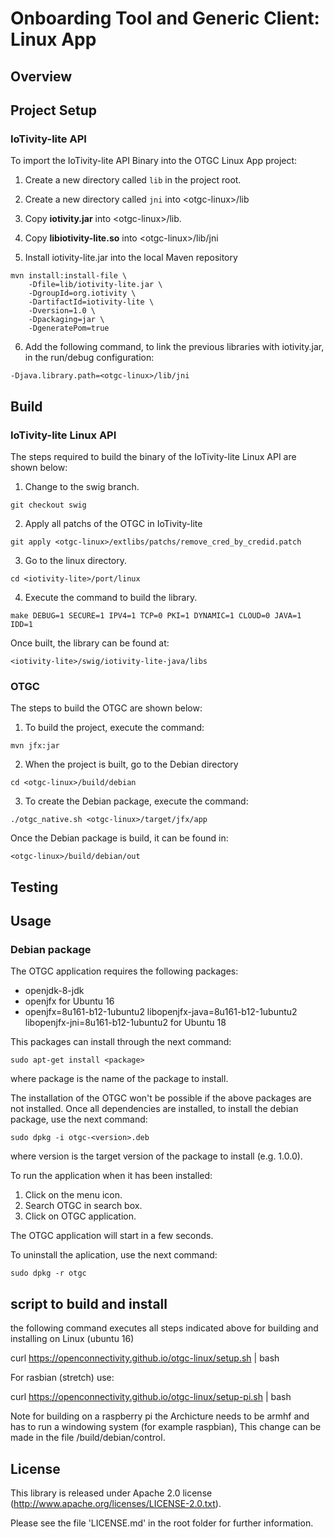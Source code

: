 <!---
  ~ //******************************************************************
  ~ //
  ~ // Copyright 2018 DEKRA Testing and Certification, S.A.U. All Rights Reserved.
  ~ //
  ~ //******************************************************************
  ~ //
  ~ // Licensed under the Apache License, Version 2.0 (the "License");
  ~ // you may not use this file except in compliance with the License.
  ~ // You may obtain a copy of the License at
  ~ //
  ~ //      http://www.apache.org/licenses/LICENSE-2.0
  ~ //
  ~ // Unless required by applicable law or agreed to in writing, software
  ~ // distributed under the License is distributed on an "AS IS" BASIS,
  ~ // WITHOUT WARRANTIES OR CONDITIONS OF ANY KIND, either express or implied.
  ~ // See the License for the specific language governing permissions and
  ~ // limitations under the License.
  ~ //
  ~ //******************************************************************
  --->
# Onboarding Tool and Generic Client: Linux App
  
## Overview

## Project Setup
### IoTivity-lite API
To import the IoTivity-lite API Binary into the OTGC Linux App project:

1. Create a new directory called `lib` in the project root.

2. Create a new directory called `jni` into &lt;otgc-linux>/lib

3. Copy **iotivity.jar** into &lt;otgc-linux>/lib.

4. Copy **libiotivity-lite.so** into &lt;otgc-linux>/lib/jni

5. Install iotivity-lite.jar into the local Maven repository
```
mvn install:install-file \
    -Dfile=lib/iotivity-lite.jar \
    -DgroupId=org.iotivity \
    -DartifactId=iotivity-lite \
    -Dversion=1.0 \
    -Dpackaging=jar \
    -DgeneratePom=true
```

6. Add the following command, to link the previous libraries with iotivity.jar, in the run/debug configuration:
```
-Djava.library.path=<otgc-linux>/lib/jni
```



## Build
### IoTivity-lite Linux API

The steps required to build the binary of the IoTivity-lite Linux API are shown below:

1. Change to the swig branch.
```
git checkout swig
```
2. Apply all patchs of the OTGC in IoTivity-lite
```
git apply <otgc-linux>/extlibs/patchs/remove_cred_by_credid.patch
```
3. Go to the linux directory.
```
cd <iotivity-lite>/port/linux
```
4. Execute the command to build the library.
```
make DEBUG=1 SECURE=1 IPV4=1 TCP=0 PKI=1 DYNAMIC=1 CLOUD=0 JAVA=1 IDD=1
```

Once built, the library can be found at:
```
<iotivity-lite>/swig/iotivity-lite-java/libs
```

### OTGC

The steps to build the OTGC are shown below:

1. To build the project, execute the command:
```
mvn jfx:jar
```
2. When the project is built, go to the Debian directory
```
cd <otgc-linux>/build/debian
```
3. To create the Debian package, execute the command:
```
./otgc_native.sh <otgc-linux>/target/jfx/app
```

Once the Debian package is build, it can be found in:
```
<otgc-linux>/build/debian/out
```
 
## Testing
  
## Usage
### Debian package
The OTGC application requires the following packages:

- openjdk-8-jdk
- openjfx for Ubuntu 16
- openjfx=8u161-b12-1ubuntu2 libopenjfx-java=8u161-b12-1ubuntu2 libopenjfx-jni=8u161-b12-1ubuntu2 for Ubuntu 18

This packages can install through the next command:

    sudo apt-get install <package>
    
where package is the name of the package to install.

The installation of the OTGC won't be possible if the above packages are not installed. Once all dependencies are installed, to install the debian package, use the next command:

    sudo dpkg -i otgc-<version>.deb

where version is the target version of the package to install (e.g. 1.0.0).



To run the application when it has been installed:
1.  Click on the menu icon.
2.  Search OTGC in search box.
3.  Click on OTGC application.

The OTGC application will start in a few seconds.

To uninstall the aplication, use the next command:

    sudo dpkg -r otgc
  
## script to build and install
the following command executes all steps indicated above for building and installing on Linux (ubuntu 16)


   curl https://openconnectivity.github.io/otgc-linux/setup.sh | bash
   
 
For rasbian (stretch) use:

 curl https://openconnectivity.github.io/otgc-linux/setup-pi.sh | bash
   
 
Note for building on a raspberry pi the Archicture needs to be armhf and has to run a windowing system
(for example raspbian),
This change can be made in the file /build/debian/control.
  
## License

This library is released under Apache 2.0 license (http://www.apache.org/licenses/LICENSE-2.0.txt).

Please see the file 'LICENSE.md' in the root folder for further information.
